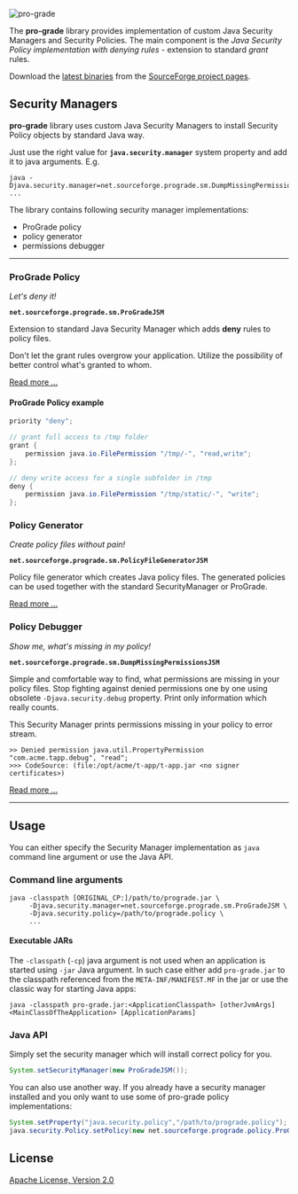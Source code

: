 ![pro-grade](images/prograde.png)

The **pro-grade** library provides implementation of custom Java Security Managers and Security Policies.
The main component is the *Java Security Policy implementation with denying rules* - extension to standard
*grant* rules.

Download the [latest binaries](http://sourceforge.net/projects/pro-grade/files/latest/download)
from the [SourceForge project pages](http://sourceforge.net/projects/pro-grade/).

## Security Managers

**pro-grade** library uses custom Java Security Managers to install Security Policy objects by standard Java way.

Just use the right value for  **`java.security.manager`** system property and add it to java arguments. E.g.

```Shell
java -Djava.security.manager=net.sourceforge.prograde.sm.DumpMissingPermissionsJSM ...
```

The library contains following security manager implementations:
 
 * ProGrade policy
 * policy generator
 * permissions debugger

---

### ProGrade Policy

*Let's deny it!*

**`net.sourceforge.prograde.sm.ProGradeJSM`**

Extension to standard Java Security Manager which adds **deny** rules to policy files.

Don't let the grant rules overgrow your application. Utilize the possibility of better control what's granted to whom.

[Read more ...](pro-grade.html)

#### ProGrade Policy example

```Java
priority "deny";

// grant full access to /tmp folder
grant {
	permission java.io.FilePermission "/tmp/-", "read,write";
};

// deny write access for a single subfolder in /tmp
deny {
	permission java.io.FilePermission "/tmp/static/-", "write";
};
```

### Policy Generator

*Create policy files without pain!*

**`net.sourceforge.prograde.sm.PolicyFileGeneratorJSM`**

Policy file generator which creates Java policy files. The generated policies can be used together with
the standard SecurityManager or ProGrade.

[Read more ...](policy-file-generator.html)

### Policy Debugger

*Show me, what's missing in my policy!*

**`net.sourceforge.prograde.sm.DumpMissingPermissionsJSM`**

Simple and comfortable way to find, what permissions are missing in your policy files.
Stop fighting against denied permissions one by one using obsolete `-Djava.security.debug` property.
Print only information which really counts.

This Security Manager prints permissions missing in your policy to error stream.

    >> Denied permission java.util.PropertyPermission "com.acme.tapp.debug", "read";
    >>> CodeSource: (file:/opt/acme/t-app/t-app.jar <no signer certificates>)


[Read more ...](missing-permissions-dumper.html)

--- 

## Usage

You can either specify the Security Manager implementation as `java` command line argument
or use the Java API.

### Command line arguments

```Shell
java -classpath [ORIGINAL_CP:]/path/to/prograde.jar \
     -Djava.security.manager=net.sourceforge.prograde.sm.ProGradeJSM \
     -Djava.security.policy=/path/to/prograde.policy \
     ...
```

#### Executable JARs

The `-classpath` (`-cp`) java argument is not used when an application is started 
using `-jar` Java argument. In such case either add `pro-grade.jar` to the classpath referenced 
from the `META-INF/MANIFEST.MF` in the jar or use the classic way for starting Java apps:

```
java -classpath pro-grade.jar:<ApplicationClasspath> [otherJvmArgs] <MainClassOfTheApplication> [ApplicationParams]
```  

### Java API

Simply set the security manager which will install correct policy for you.

```Java
System.setSecurityManager(new ProGradeJSM());
```

You can also use another way. If you already have a security manager installed
and you only want to use some of pro-grade policy implementations:

```Java
System.setProperty("java.security.policy","/path/to/prograde.policy");
java.security.Policy.setPolicy(new net.sourceforge.prograde.policy.ProGradePolicy());
```

## License

[Apache License, Version 2.0](http://www.apache.org/licenses/LICENSE-2.0)
